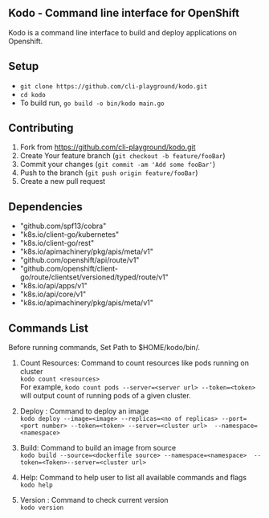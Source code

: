 ## Kodo - Command line interface for OpenShift
Kodo is a command line interface to build and deploy applications on Openshift.

## Setup
- `git clone https://github.com/cli-playground/kodo.git` 
- `cd kodo`
- To build run,  `go build -o bin/kodo main.go`

## Contributing
 1. Fork from https://github.com/cli-playground/kodo.git
 2. Create Your feature branch (`git checkout -b feature/fooBar`)
 3. Commit your changes (`git commit -am 'Add some fooBar'`)
 4. Push to the branch (`git push origin feature/fooBar`)
 5. Create a new pull request

## Dependencies
 - "github.com/spf13/cobra" 
 - "k8s.io/client-go/kubernetes"  
 - "k8s.io/client-go/rest" 
 - "k8s.io/apimachinery/pkg/apis/meta/v1" 
 - "github.com/openshift/api/route/v1" 
 - "github.com/openshift/client-go/route/clientset/versioned/typed/route/v1" 
 - "k8s.io/api/apps/v1" 
 - "k8s.io/api/core/v1" 
 - "k8s.io/apimachinery/pkg/apis/meta/v1" 

## Commands List

Before running commands, Set Path to $HOME/kodo/bin/.

1. Count Resources: Command to count resources like pods running on cluster\
    `kodo count <resources>` \
    For example, `kodo count pods --server=<server url> --token=<token>` will output count of running pods of a given cluster.

2. Deploy : Command to deploy an image \
    `kodo deploy --image=<image> --replicas=<no of replicas> --port=<port number> --token=<token> --server=<cluster url>  --namespace=<namespace>` 

3. Build: Command to build an image from source \
    `kodo build --source=<dockerfile source> --namespace=<namespace> 
 --token=<Token>--server=<cluster url>` 

4. Help: Command to help user to list all available commands and flags\
    `kodo help`

5. Version : Command to check current version \
    `kodo version`
